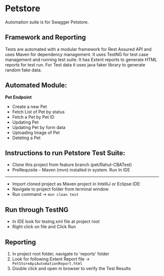 # Petstore

Automation suite is for Swagger Petstore. 

Framework and Reporting
----------------------
Tests are automated with a modular framework for Rest Assured API and uses Maven for dependency management.
It uses TestNG for test case management and running test suite. 
It has Extent reports to generate HTML reports for test run. 
For Test data it uses java faker library to generate random fake data.
	
Automated Module:
----------------------
**Pet Endpoint**
- Create a new Pet
- Fetch List of Pet by status
- Fetch a Pet by Pet ID
- Updating Pet
- Updating Pet by form data
- Uploading Image of Pet
- Deleting a Pet

Instructions to run Petstore Test Suite:
----------------------
- Clone this project from feature branch (pet/Rahul-CBATest)
-  PreRequisite - Maven (mvn) installed in system.
Run In IDE
----------------------
- Import cloned project as Maven project in IntelliJ or Eclipse IDE:
- Navigate to project folder from terminal window 
- Run command -> ``` mvn clean test ```

Run through TestNG
----------------------
- In IDE look for testng.xml file at project root
- Right click on file and Click Run

Reporting
----------------------
1. In project root folder, navigate to 'reports' folder
2. Look for following Extent Report file -> ``` PetStoreApiAutomationReport.html```
3. Double click and open in browser to verify the Test Results